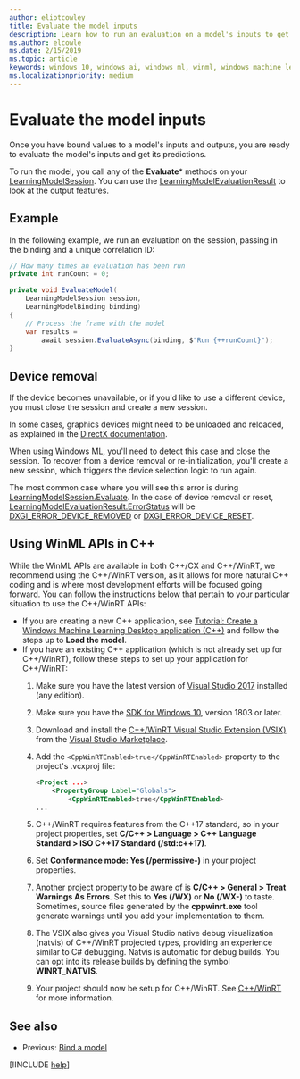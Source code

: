 ```yaml
---
author: eliotcowley
title: Evaluate the model inputs
description: Learn how to run an evaluation on a model's inputs to get predictions.
ms.author: elcowle
ms.date: 2/15/2019
ms.topic: article
keywords: windows 10, windows ai, windows ml, winml, windows machine learning
ms.localizationpriority: medium
---
```


# Evaluate the model inputs

Once you have bound values to a model's inputs and outputs, you are ready to evaluate the model's inputs and get its predictions.

To run the model, you call any of the **Evaluate*** methods on your [LearningModelSession](https://docs.microsoft.com/uwp/api/windows.ai.machinelearning.learningmodelsession). You can use the [LearningModelEvaluationResult](https://docs.microsoft.com/uwp/api/windows.ai.machinelearning.learningmodelevaluationresult) to look at the output features.

## Example

In the following example, we run an evaluation on the session, passing in the binding and a unique correlation ID:

```cs
// How many times an evaluation has been run
private int runCount = 0;

private void EvaluateModel(
    LearningModelSession session, 
    LearningModelBinding binding)
{
    // Process the frame with the model
    var results = 
        await session.EvaluateAsync(binding, $"Run {++runCount}");
}
```

## Device removal

If the device becomes unavailable, or if you'd like to use a different device, you must close the session and create a new session.

In some cases, graphics devices might need to be unloaded and reloaded, as explained in the [DirectX documentation](https://docs.microsoft.com/windows/uwp/gaming/handling-device-lost-scenarios).

When using Windows ML, you'll need to detect this case and close the session. To recover from a device removal or re-initialization, you'll create a new session, which triggers the device selection logic to run again.

The most common case where you will see this error is during [LearningModelSession.Evaluate](https://docs.microsoft.com/uwp/api/windows.ai.machinelearning.learningmodelsession.evaluate). In the case of device removal or reset, [LearningModelEvaluationResult.ErrorStatus](https://docs.microsoft.com/uwp/api/windows.ai.machinelearning.learningmodelevaluationresult.errorstatus) will be [DXGI_ERROR_DEVICE_REMOVED](https://docs.microsoft.com/windows/desktop/direct3ddxgi/dxgi-error) or [DXGI_ERROR_DEVICE_RESET](https://docs.microsoft.com/windows/desktop/direct3ddxgi/dxgi-error).

## Using WinML APIs in C++

While the WinML APIs are available in both C++/CX and C++/WinRT, we recommend using the C++/WinRT version, as it allows for more natural C++ coding and is where most development efforts will be focused going forward. You can follow the instructions below that pertain to your particular situation to use the C++/WinRT APIs:

* If you are creating a new C++ application, see [Tutorial: Create a Windows Machine Learning Desktop application (C++)](https://docs.microsoft.com/windows/ai/get-started-desktop) and follow the steps up to **Load the model**.
* If you have an existing C++ application (which is not already set up for C++/WinRT), follow these steps to set up your application for C++/WinRT:
    1. Make sure you have the latest version of [Visual Studio 2017](https://visualstudio.microsoft.com/downloads/) installed (any edition).
    2. Make sure you have the [SDK for Windows 10](https://developer.microsoft.com/windows/downloads/windows-10-sdk), version 1803 or later.
    3. Download and install the [C++/WinRT Visual Studio Extension (VSIX)](https://aka.ms/cppwinrt/vsix) from the [Visual Studio Marketplace](https://marketplace.visualstudio.com/).
    4. Add the `<CppWinRTEnabled>true</CppWinRTEnabled>` property to the project's .vcxproj file:
        ```xml
        <Project ...>
            <PropertyGroup Label="Globals">
                <CppWinRTEnabled>true</CppWinRTEnabled>
        ...
        ```
        
    5. C++/WinRT requires features from the C++17 standard, so in your project properties, set **C/C++ > Language > C++ Language Standard > ISO C++17 Standard (/std:c++17)**.
    6. Set **Conformance mode: Yes (/permissive-)** in your project properties.
    7. Another project property to be aware of is **C/C++ > General > Treat Warnings As Errors**. Set this to **Yes (/WX)** or **No (/WX-)** to taste. Sometimes, source files generated by the **cppwinrt.exe** tool generate warnings until you add your implementation to them.
    8. The VSIX also gives you Visual Studio native debug visualization (natvis) of C++/WinRT projected types, providing an experience similar to C# debugging. Natvis is automatic for debug builds. You can opt into its release builds by defining the symbol **WINRT_NATVIS**.
    9. Your project should now be setup for C++/WinRT. See [C++/WinRT](https://docs.microsoft.com/windows/uwp/cpp-and-winrt-apis/) for more information.

## See also

* Previous: [Bind a model](bind-a-model.md)

[!INCLUDE [help](includes/get-help.md)]
